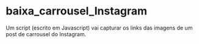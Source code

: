 # baixa_carrousel_Instagram
Um script (escrito em Javascript) vai capturar os links das imagens de um post de carrousel do Instagram.
